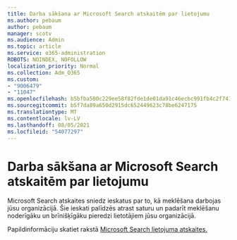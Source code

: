 ```yaml
---
title: Darba sākšana ar Microsoft Search atskaitēm par lietojumu
ms.author: pebaum
author: pebaum
manager: scotv
ms.audience: Admin
ms.topic: article
ms.service: o365-administration
ROBOTS: NOINDEX, NOFOLLOW
localization_priority: Normal
ms.collection: Adm_O365
ms.custom:
- "9006479"
- "11047"
ms.openlocfilehash: b5bfba500c229ee58f82fde1de01da91c46ecbc991fb4c2f7418b0dc3bf141e5
ms.sourcegitcommit: b5f7da89a650d2915dc652449623c78be6247175
ms.translationtype: MT
ms.contentlocale: lv-LV
ms.lasthandoff: 08/05/2021
ms.locfileid: "54077297"
---
```

# <a name="get-started-with-using-microsoft-search-usage-reports"></a>Darba sākšana ar Microsoft Search atskaitēm par lietojumu

Microsoft Search atskaites sniedz ieskatus par to, kā meklēšana darbojas jūsu organizācijā. Šie ieskati palīdzēs atrast saturu un padarīt meklēšanu noderīgāku un brīnišķīgāku pieredzi lietotājiem jūsu organizācijā.

Papildinformāciju skatiet rakstā [Microsoft Search lietojuma atskaites.](https://go.microsoft.com/fwlink/?linkid=2152048)
